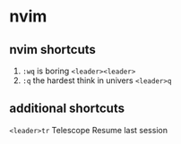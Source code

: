 # nvim
## nvim shortcuts
  1. `:wq` is boring `<leader><leader>`
  1. `:q` the hardest think in univers `<leader>q`

## additional shortcuts
  `<leader>tr` Telescope Resume last session
